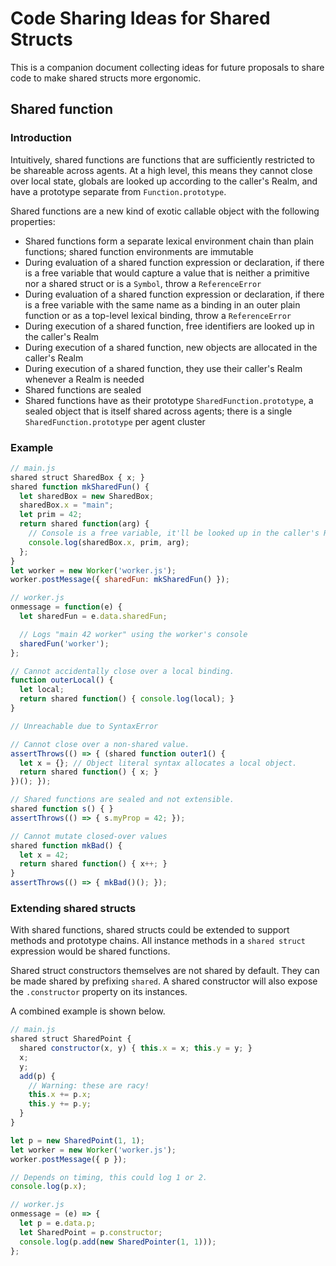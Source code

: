 # Code Sharing Ideas for Shared Structs

This is a companion document collecting ideas for future proposals to share code to make shared structs more ergonomic.

## Shared function

### Introduction

Intuitively, shared functions are functions that are sufficiently restricted to be shareable across agents. At a high level, this means they cannot close over local state, globals are looked up according to the caller's Realm, and have a prototype separate from `Function.prototype`.

Shared functions are a new kind of exotic callable object with the following properties:
- Shared functions form a separate lexical environment chain than plain functions; shared function environments are immutable
- During evaluation of a shared function expression or declaration, if there is a free variable that would capture a value that is neither a primitive nor a shared struct or is a `Symbol`, throw a `ReferenceError`
- During evaluation of a shared function expression or declaration, if there is a free variable with the same name as a binding in an outer plain function or as a top-level lexical binding, throw a `ReferenceError`
- During execution of a shared function, free identifiers are looked up in the caller's Realm
- During execution of a shared function, new objects are allocated in the caller's Realm
- During execution of a shared function, they use their caller's Realm whenever a Realm is needed
- Shared functions are sealed
- Shared functions have as their prototype `SharedFunction.prototype`, a sealed object that is itself shared across agents; there is a single `SharedFunction.prototype` per agent cluster

### Example

```javascript
// main.js
shared struct SharedBox { x; }
shared function mkSharedFun() {
  let sharedBox = new SharedBox;
  sharedBox.x = "main";
  let prim = 42;
  return shared function(arg) {
    // Console is a free variable, it'll be looked up in the caller's Realm.
    console.log(sharedBox.x, prim, arg);
  };
}
let worker = new Worker('worker.js');
worker.postMessage({ sharedFun: mkSharedFun() });
```

```javascript
// worker.js
onmessage = function(e) {
  let sharedFun = e.data.sharedFun;

  // Logs "main 42 worker" using the worker's console
  sharedFun('worker');
};
```

```javascript
// Cannot accidentally close over a local binding.
function outerLocal() {
  let local;
  return shared function() { console.log(local); }
}

// Unreachable due to SyntaxError
```

```javascript
// Cannot close over a non-shared value.
assertThrows(() => { (shared function outer1() {
  let x = {}; // Object literal syntax allocates a local object.
  return shared function() { x; }
})(); });

// Shared functions are sealed and not extensible.
shared function s() { }
assertThrows(() => { s.myProp = 42; });

// Cannot mutate closed-over values
shared function mkBad() {
  let x = 42;
  return shared function() { x++; }
}
assertThrows(() => { mkBad()(); });
```

### Extending shared structs

With shared functions, shared structs could be extended to support methods and prototype chains. All instance methods in a `shared struct` expression would be shared functions.

Shared struct constructors themselves are not shared by default. They can be made shared by prefixing `shared`. A shared constructor will also expose the `.constructor` property on its instances.

A combined example is shown below.

```javascript
// main.js
shared struct SharedPoint {
  shared constructor(x, y) { this.x = x; this.y = y; }
  x;
  y;
  add(p) {
    // Warning: these are racy!
    this.x += p.x;
    this.y += p.y;
  }
}

let p = new SharedPoint(1, 1);
let worker = new Worker('worker.js');
worker.postMessage({ p });

// Depends on timing, this could log 1 or 2.
console.log(p.x);
```

```javascript
// worker.js
onmessage = (e) => {
  let p = e.data.p;
  let SharedPoint = p.constructor;
  console.log(p.add(new SharedPointer(1, 1)));
};
```
